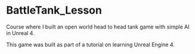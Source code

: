 # BattleTank_Lesson
Course where I built an open world head to head tank game with simple AI in Unreal 4.

This game was built as part of a tutorial on learning Unreal Engine 4. 
